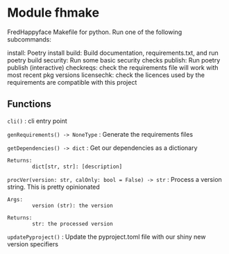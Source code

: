 Module fhmake
=============
FredHappyface Makefile for python. Run one of the following subcommands:

install: Poetry install
build: Build documentation, requirements.txt, and run poetry build
security: Run some basic security checks
publish: Run poetry publish (interactive)
checkreqs: check the requirements file will work with most recent pkg versions
licensechk: check the licences used by the requirements are compatible with this project

Functions
---------

    
`cli()`
:   cli entry point

    
`genRequirements() ‑> NoneType`
:   Generate the requirements files

    
`getDependencies() ‑> dict`
:   Get our dependencies as a dictionary
    
    Returns:
            dict[str, str]: [description]

    
`procVer(version: str, calOnly: bool = False) ‑> str`
:   Process a version string. This is pretty opinionated
    
    Args:
            version (str): the version
    
    Returns:
            str: the processed version

    
`updatePyproject()`
:   Update the pyproject.toml file with our shiny new version specifiers